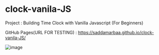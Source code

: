 # clock-vanila-JS

Project : Building Time Clock with Vanilla Javascript (For Beginners) 



 GitHub Pages(URL FOR TESTING) : https://saddamarbaa.github.io/clock-vanila-JS/

![image](https://user-images.githubusercontent.com/51326421/101267427-21ae8780-378b-11eb-9675-532279dae299.png)




